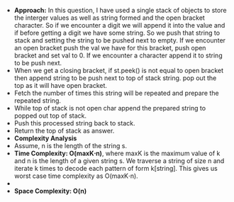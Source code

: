 * **Approach:** In this question, I have used a single stack of objects to store the interger values as well as string formed and the open bracket character. So if we encounter a digit we will append it into the value and if before getting a digit we have some string. So we push that string to stack and setting the string to be pushed next to empty. If we encounter an open bracket push the val we have for this bracket, push open bracket and set val to 0. If we encounter a character append it to string to be push next.
* When we get a closing bracket, if st.peek() is not equal to open bracket then append string to be push next to top of stack string. pop out the top as it will have open bracket.
* Fetch the number of times this string will be repeated and prepare the repeated string.
* While top of stack is not open char append the prepared string to popped out top of stack.
* Push this processed string back to stack.
​
* Return the top of stack as answer.
​
​
* **Complexity Analysis**
* Assume, n is the length of the string s.
​
* **Time Complexity: O(maxK⋅n)**, where maxK is the maximum value of k and n is the length of a given string s. We traverse a string of size n and iterate k times to decode each pattern of form k[string]. This gives us worst case time complexity as O(maxK⋅n).
*
* **Space Complexity: O(n)**